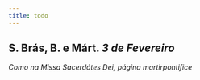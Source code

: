 ```yaml
---
title: todo
---
```

<h2 class="text-center">S. Brás, B. e Márt. <em>3 de Fevereiro</em></h2>

<em>Como na Missa Sacerdótes Dei, página martirpontifice</em>